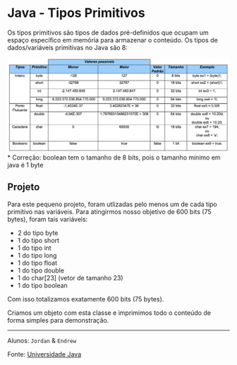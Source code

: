 # Java - Tipos Primitivos

Os tipos primitivos são tipos de dados pré-definidos que ocupam um espaço específico em memória para armazenar o conteúdo. Os tipos de dados/variáveis primitivas no Java são 8:

![](java-tipos-primitivos.png) \* Correção: boolean tem o tamanho de 8 bits, pois o tamanho mínimo em java é 1 byte

## Projeto

Para este pequeno projeto, foram utlizadas pelo menos um de cada tipo primitivo nas variáveis. Para atingirmos nosso objetivo de 600 bits (75 bytes), foram tais variáveis:

- 2 do tipo byte
- 1 do tipo short
- 1 do tipo int
- 1 do tipo long
- 1 do tipo float
- 1 do tipo double
- 1 do char[23] (vetor de tamanho 23)
- 1 do tipo boolean

Com isso totalizamos exatamente 600 bits (75 bytes).

Criamos um objeto com esta classe e imprimimos todo o conteúdo de forma simples para demonstração.

---

Alunos: `Jordan` & `Endrew`

Fonte: [Universidade Java](http://www.universidadejava.com.br/materiais/java-tipos-primitivos/)
